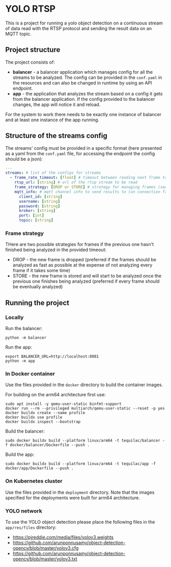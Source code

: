 # YOLO RTSP

This is a project for running a yolo object detection on a continuous stream of data read with the RTSP protocol
and sending the result data on an MQTT topic.

## Project structure

The project consists of:
* **balancer** - a balancer application which manages config for all the streams to be analyzed. 
  The config can be provided in the `conf.yaml` in the resources and can also be changed in runtime by using an API endpoint.
* **app** - the application that analyzes the stream based on a config it gets from the balancer application.
If the config provided to the balancer changes, the app will notice it and reload.
  
For the system to work there needs to be exactly one instance of balancer and at least one instance of the app running.

## Structure of the streams config

The streams' config must be provided in a specific format (here presented as a yaml from the `conf.yaml` file,
for accessing the endpoint the config should be a json):
```yaml
---
streams: # list of the configs for streams
  - frame_rate_timeout: [float] # timeout between reading next frame to be analyzed
    rtsp_url: [string] # url of the rtsp stream to be read
    frame_strategy: [DROP or STORE] # strategy for managing frames (see below)
    mqtt_info: # mqtt channel info to send results to (on connection fais the info will be logged)
      client_id: [string]
      username: [string]
      password: [string]
      broker: [string]
      port: [int]
      topic: [string]
```

### Frame strategy

THere are two possible strategies for frames if the previous one hasn't finished being analyzed in the provided timeout:
* DROP - the new frame is dropped 
  (preferred if the frames should be analyzed as fast as possible at the expense of not analyzing every frame if it takes some time)
* STORE - the new frame is stored and will start to be analyzed once the previous one finishes being analyzed
  (preferred if every frame should be eventually analyzed)

## Running the project

### Locally

Run the balancer:
```shell
python -m balancer
```
Run the app:
```shell
export BALANCER_URL=http://localhost:8081
python -m app
```

### In Docker container

Use the files provided in the `docker` directory to build the container images.

For building on the arm64 architecture first use:
```shell
sudo apt install -y qemu-user-static binfmt-support
docker run --rm --privileged multiarch/qemu-user-static --reset -p yes
docker buildx create --name profile
docker buildx use profile
docker buildx inspect --bootstrap
```
Build the balancer:
```shell
sudo docker buildx build --platform linux/arm64 -t tequilac/balancer -f docker/balancer/Dockerfile --push .
```
Build the app:
```shell
sudo docker buildx build --platform linux/arm64 -t tequilac/app -f docker/app/Dockerfile --push .
```

### On Kubernetes cluster

Use the files provided in the `deployment` directory.
Note that the images specified for the deployments were built for arm64 architecture.


### YOLO network

To use the YOLO object detection please place the following files in the `app/res/files` directory:
* https://pjreddie.com/media/files/yolov3.weights
* https://github.com/arunponnusamy/object-detection-opencv/blob/master/yolov3.cfg
* https://github.com/arunponnusamy/object-detection-opencv/blob/master/yolov3.txt


